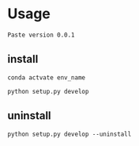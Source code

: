 

<!--
 * @Author: Innary
 * @Date: 2022-11-11 12:26:10
 * @LastEditors: Innary
 * @LastEditTime: 2022-11-11 12:27:18
-->
# Usage
`Paste version 0.0.1`
## install
`conda actvate env_name`



`python setup.py develop`



## uninstall
`python setup.py develop --uninstall `